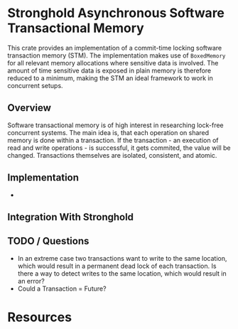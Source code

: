 # Stronghold Asynchronous Software Transactional Memory

This crate provides an implementation of a commit-time locking software transaction memory (STM). The implementation makes use of `BoxedMemory` for all relevant memory allocations where sensitive data is involved. The amount of time sensitive data is exposed in plain memory is therefore reduced to a minimum, making the STM an ideal framework to work in concurrent setups.

## Overview

Software transactional memory is of high interest in researching lock-free concurrent systems. The main idea is, that each operation on shared memory is done within a transaction. If the transaction - an execution of read and write operations - is successful, it gets commited, the value will be changed. Transactions themselves are isolated, consistent, and atomic. 

## Implementation
- 


## Integration With Stronghold


## TODO / Questions
- In an extreme case two transactions want to write to the same location, which would result in a permanent dead lock of each transaction. Is there a way to detect writes to the same location, which would result in an error?
- Could a Transaction = Future? 


# Resources